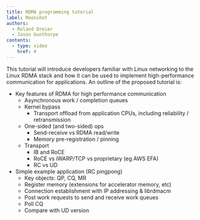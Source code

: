 ```yaml
---
title: RDMA programming tutorial
label: Moonshot
authors:
  - Roland Dreier
  - Jason Gunthorpe
contents:
  - type: video
    href: #
---
```

This tutorial will introduce developers familiar with Linux networking to the Linux RDMA stack and how it can be used to implement high-performance communication for applications.  An outline of the proposed tutorial is:


* Key features of RDMA for high performance communication
  - Asynchronous work / completion queues
  - Kernel bypass
    - Transport offload from application CPUs, including reliability / retransmission
  - One-sided (and two-sided) ops
    - Send-receive vs RDMA read/write
    - Memory pre-registration / pinning
  - Transport
    - IB and RoCE
    - RoCE vs iWARP/TCP vs proprietary (eg AWS EFA)
    - RC vs UD
* Simple example application (RC pingpong)
  - Key objects: QP, CQ, MR
  - Register memory (extensions for accelerator memory, etc)
  - Connection establishment with IP addressing & librdmacm
  - Post work requests to send and receive work queues
  - Poll CQ
  - Compare with UD version
